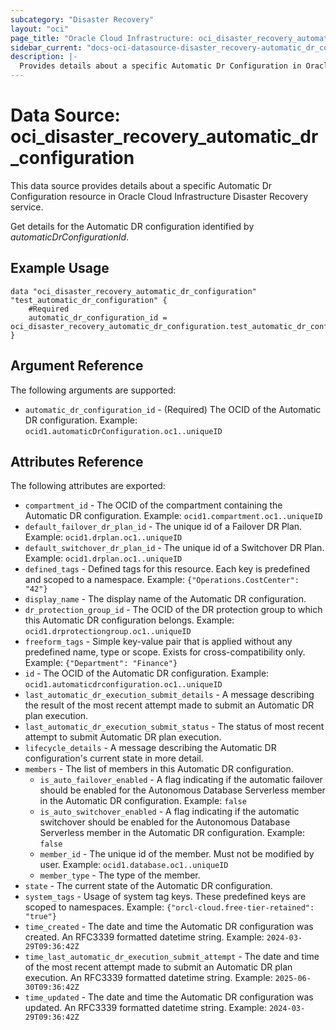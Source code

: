 ```yaml
---
subcategory: "Disaster Recovery"
layout: "oci"
page_title: "Oracle Cloud Infrastructure: oci_disaster_recovery_automatic_dr_configuration"
sidebar_current: "docs-oci-datasource-disaster_recovery-automatic_dr_configuration"
description: |-
  Provides details about a specific Automatic Dr Configuration in Oracle Cloud Infrastructure Disaster Recovery service
---
```


# Data Source: oci_disaster_recovery_automatic_dr_configuration
This data source provides details about a specific Automatic Dr Configuration resource in Oracle Cloud Infrastructure Disaster Recovery service.

Get details for the Automatic DR configuration identified by *automaticDrConfigurationId*.

## Example Usage

```hcl
data "oci_disaster_recovery_automatic_dr_configuration" "test_automatic_dr_configuration" {
	#Required
	automatic_dr_configuration_id = oci_disaster_recovery_automatic_dr_configuration.test_automatic_dr_configuration.id
}
```

## Argument Reference

The following arguments are supported:

* `automatic_dr_configuration_id` - (Required) The OCID of the Automatic DR configuration.  Example: `ocid1.automaticDrConfiguration.oc1..uniqueID` 


## Attributes Reference

The following attributes are exported:

* `compartment_id` - The OCID of the compartment containing the Automatic DR configuration.  Example: `ocid1.compartment.oc1..uniqueID` 
* `default_failover_dr_plan_id` - The unique id of a Failover DR Plan.  Example: `ocid1.drplan.oc1..uniqueID` 
* `default_switchover_dr_plan_id` - The unique id of a Switchover DR Plan.  Example: `ocid1.drplan.oc1..uniqueID` 
* `defined_tags` - Defined tags for this resource. Each key is predefined and scoped to a namespace.  Example: `{"Operations.CostCenter": "42"}` 
* `display_name` - The display name of the Automatic DR configuration. 
* `dr_protection_group_id` - The OCID of the DR protection group to which this Automatic DR configuration belongs.  Example: `ocid1.drprotectiongroup.oc1..uniqueID` 
* `freeform_tags` - Simple key-value pair that is applied without any predefined name, type or scope. Exists for cross-compatibility only.  Example: `{"Department": "Finance"}` 
* `id` - The OCID of the Automatic DR configuration.  Example: `ocid1.automaticdrconfiguration.oc1..uniqueID` 
* `last_automatic_dr_execution_submit_details` - A message describing the result of the most recent attempt made to submit an Automatic DR plan execution. 
* `last_automatic_dr_execution_submit_status` - The status of most recent attempt to submit Automatic DR plan execution. 
* `lifecycle_details` - A message describing the Automatic DR configuration's current state in more detail. 
* `members` - The list of members in this Automatic DR configuration. 
	* `is_auto_failover_enabled` - A flag indicating if the automatic failover should be enabled for the Autonomous Database Serverless member in the Automatic DR configuration.  Example: `false` 
	* `is_auto_switchover_enabled` - A flag indicating if the automatic switchover should be enabled for the Autonomous Database Serverless member in the Automatic DR configuration.  Example: `false` 
	* `member_id` - The unique id of the member. Must not be modified by user.  Example: `ocid1.database.oc1..uniqueID` 
	* `member_type` - The type of the member. 
* `state` - The current state of the Automatic DR configuration. 
* `system_tags` - Usage of system tag keys. These predefined keys are scoped to namespaces.  Example: `{"orcl-cloud.free-tier-retained": "true"}` 
* `time_created` - The date and time the Automatic DR configuration was created. An RFC3339 formatted datetime string.  Example: `2024-03-29T09:36:42Z` 
* `time_last_automatic_dr_execution_submit_attempt` - The date and time of the most recent attempt made to submit an Automatic DR plan execution. An RFC3339 formatted datetime string.  Example: `2025-06-30T09:36:42Z` 
* `time_updated` - The date and time the Automatic DR configuration was updated. An RFC3339 formatted datetime string.  Example: `2024-03-29T09:36:42Z` 

